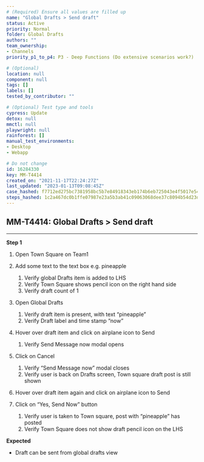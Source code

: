 ```yaml
---
# (Required) Ensure all values are filled up
name: "Global Drafts > Send draft"
status: Active
priority: Normal
folder: Global Drafts
authors: ""
team_ownership:
- Channels
priority_p1_to_p4: P3 - Deep Functions (Do extensive scenarios work?)

# (Optional)
location: null
component: null
tags: []
labels: []
tested_by_contributor: ""

# (Optional) Test type and tools
cypress: Update
detox: null
mmctl: null
playwright: null
rainforest: []
manual_test_environments:
- Desktop
- Webapp

# Do not change
id: 16284330
key: MM-T4414
created_on: "2021-11-17T22:24:27Z"
last_updated: "2023-01-13T09:08:45Z"
case_hashed: f7712ed275bc7381958bc5b7e84918343eb174b6eb725043e4f5017e54b6eaba4e2c654ec9784ca6fcd1a9008d36a32a
steps_hashed: 1c2a467dc0b1ffe07987e23a5b3ab41c09063068dee37c8094b54d23d52b5b5eaa9320bf5a788ef7e9afc848b9e321ec
---
```


<!-- (Auto-generated) Based on frontmatter's "key" and "name" -->

## MM-T4414: Global Drafts > Send draft

---

**Step 1**

1. Open Town Square on Team1

2. Add some text to the text box e.g. pineapple

   1. Verify global Drafts item is added to LHS
   2. Verify Town Square shows pencil icon on the right hand side
   3. Verify draft count of 1

3. Open Global Drafts 

   1. Verify draft item is present, with text “pineapple”
   2. Verify Draft label and time stamp “now”

4. Hover over draft item and click on airplane icon to Send

   1. Verify Send Message now modal opens

5. Click on Cancel

   1. Verify “Send Message now” modal closes
   2. Verify user is back on Drafts screen, Town square draft post is still shown

6. Hover over draft item again and click on airplane icon to Send

7. Click on “Yes, Send Now” button 

   1. Verify user is taken to Town square, post with “pineapple” has posted
   2. Verify Town Square does not show draft pencil icon on the LHS

**Expected**

- Draft can be sent from global drafts view
